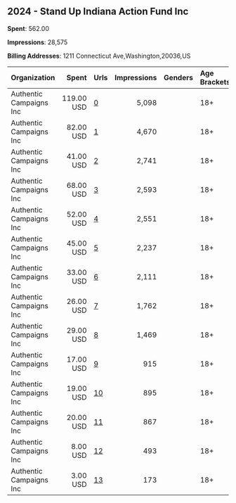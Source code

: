 ## 2024 - Stand Up Indiana Action Fund Inc 
**Spent**: 562.00

**Impressions**: 28,575

**Billing Addresses**: 1211 Connecticut Ave,Washington,20036,US

|Organization|Spent|Urls|Impressions|Genders|Age Brackets|Country Codes|
|:---|---:|:---|---:|:---|:---|:---|
|Authentic Campaigns Inc|119.00 USD|[0](https://www.snap.com/political-ads/asset/de3da5cae145cd4a5aa67ec56834a907fabdb4350c0786be27eeb2c8ef1ecc26?mediaType=mp4)|5,098||18+|united states|
|Authentic Campaigns Inc|82.00 USD|[1](https://www.snap.com/political-ads/asset/51d5c492f991601f04d94f177c7941c0abaa41b659edec5f93c8818e12d41248?mediaType=mp4)|4,670||18+|united states|
|Authentic Campaigns Inc|41.00 USD|[2](https://www.snap.com/political-ads/asset/bb5635a1461bdc58ca80bdee4f8bde1528eed73300ba52ff5b60b59213e383cb?mediaType=mp4)|2,741||18+|united states|
|Authentic Campaigns Inc|68.00 USD|[3](https://www.snap.com/political-ads/asset/1b178deb73b7cabcfe663ebbbea82b39e22d777eeb391716beb73d5a377c04a3?mediaType=mp4)|2,593||18+|united states|
|Authentic Campaigns Inc|52.00 USD|[4](https://www.snap.com/political-ads/asset/e3f5f83b7e13fcb595172e63f6fc5f543287b8fb7e17146a13a473872a4a2298?mediaType=mp4)|2,551||18+|united states|
|Authentic Campaigns Inc|45.00 USD|[5](https://www.snap.com/political-ads/asset/6fe78a03119db160d1a950331c0ae22f04f7900ca4c2c1b1006d4aac5694a61b?mediaType=mp4)|2,237||18+|united states|
|Authentic Campaigns Inc|33.00 USD|[6](https://www.snap.com/political-ads/asset/181f679914028321c233e9e7f7b9734bcd1d2018367f8ad779183bfc9640039c?mediaType=mp4)|2,111||18+|united states|
|Authentic Campaigns Inc|26.00 USD|[7](https://www.snap.com/political-ads/asset/ff858b3b73f3cf402611d3ebd942450e97d20ee763b5032d6e94290cba0ab1e6?mediaType=mp4)|1,762||18+|united states|
|Authentic Campaigns Inc|29.00 USD|[8](https://www.snap.com/political-ads/asset/29a9e39ef46e90a1a3bf5c7b083bde0b9c2cf56341f922c2b0a29645946bc33b?mediaType=mp4)|1,469||18+|united states|
|Authentic Campaigns Inc|17.00 USD|[9](https://www.snap.com/political-ads/asset/b02542c4d5316e5454ab0d39e605d3826a1917cac3a616e12cd63581e288d910?mediaType=mp4)|915||18+|united states|
|Authentic Campaigns Inc|19.00 USD|[10](https://www.snap.com/political-ads/asset/b1df99ae34e67f4d0685d1cda7e2e9d96212bbb8b488a455e2356b22fcbf6be5?mediaType=mp4)|895||18+|united states|
|Authentic Campaigns Inc|20.00 USD|[11](https://www.snap.com/political-ads/asset/5ea562dd7bbcf829b446cc3ee5a39c7a82fa22f15d9e11b72cf2d85ff3cd3e29?mediaType=mp4)|867||18+|united states|
|Authentic Campaigns Inc|8.00 USD|[12](https://www.snap.com/political-ads/asset/56b087b0d17863aecfb2695350ae77480097c9db3b05191416287b41855b2866?mediaType=mp4)|493||18+|united states|
|Authentic Campaigns Inc|3.00 USD|[13](https://www.snap.com/political-ads/asset/a8ad2261fc6ffa310f565f757c56e646abc0e1b730c717184bf1680a9d7c237c?mediaType=mp4)|173||18+|united states|
